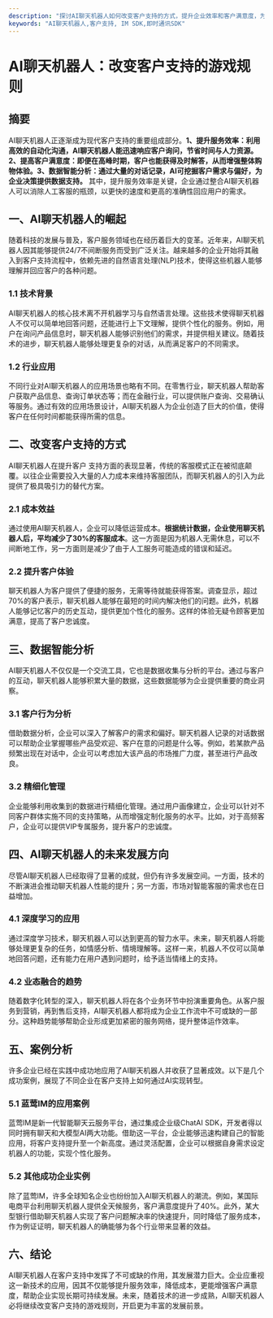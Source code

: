 ```yaml
---
description: "探讨AI聊天机器人如何改变客户支持的方式，提升企业效率和客户满意度，为您解析其中的核心技术和应用场景。"
keywords: "AI聊天机器人,客户支持, IM SDK,即时通讯SDK"
---
```

# AI聊天机器人：改变客户支持的游戏规则

## 摘要

AI聊天机器人正逐渐成为现代客户支持的重要组成部分。**1、提升服务效率：利用高效的自动化沟通，AI聊天机器人能迅速响应客户询问，节省时间与人力资源。2、提高客户满意度：即便在高峰时期，客户也能获得及时解答，从而增强整体购物体验。3、数据智能分析：通过大量的对话记录，AI可挖掘客户需求与偏好，为企业决策提供数据支持。** 其中，提升服务效率是关键，企业通过整合AI聊天机器人可以消除人工客服的瓶颈，以更快的速度和更高的准确性回应用户的需求。

## 一、AI聊天机器人的崛起

随着科技的发展与普及，客户服务领域也在经历着巨大的变革。近年来，AI聊天机器人因其能够提供24/7不间断服务而受到广泛关注。越来越多的企业开始将其融入到客户支持流程中，依赖先进的自然语言处理(NLP)技术，使得这些机器人能够理解并回应客户的各种问题。

### 1.1 技术背景

AI聊天机器人的核心技术离不开机器学习与自然语言处理。这些技术使得聊天机器人不仅可以简单地回答问题，还能进行上下文理解，提供个性化的服务。例如，用户在询问产品信息时，聊天机器人能够识别他们的需求，并提供相关建议。随着技术的进步，聊天机器人能够处理更复杂的对话，从而满足客户的不同需求。

### 1.2 行业应用

不同行业对AI聊天机器人的应用场景也略有不同。在零售行业，聊天机器人帮助客户获取产品信息、查询订单状态等；而在金融行业，可以提供账户查询、交易确认等服务。通过有效的应用场景设计，AI聊天机器人为企业创造了巨大的价值，使得客户在任何时间都能获得所需的信息。

## 二、改变客户支持的方式

AI聊天机器人在提升客户 支持方面的表现显著，传统的客服模式正在被彻底颠覆。以往企业需要投入大量的人力成本来维持客服团队，而聊天机器人的引入为此提供了极具吸引力的替代方案。

### 2.1 成本效益

通过使用AI聊天机器人，企业可以降低运营成本。**根据统计数据，企业使用聊天机器人后，平均减少了30%的客服成本**。这一方面是因为机器人无需休息，可以不间断地工作，另一方面则是减少了由于人工服务可能造成的错误和延迟。

### 2.2 提升客户体验

聊天机器人为客户提供了便捷的服务，无需等待就能获得答案。调查显示，超过70%的客户表示，聊天机器人能够在最短的时间内解决他们的问题。此外，机器人能够记忆客户的历史互动，提供更加个性化的服务。这样的体验无疑令顾客更加满意，提高了客户忠诚度。

## 三、数据智能分析

AI聊天机器人不仅仅是一个交流工具，它也是数据收集与分析的平台。通过与客户的互动，聊天机器人能够积累大量的数据，这些数据能够为企业提供重要的商业洞察。

### 3.1 客户行为分析

借助数据分析，企业可以深入了解客户的需求和偏好。聊天机器人记录的对话数据可以帮助企业掌握哪些产品受欢迎、客户在意的问题是什么等。例如，若某款产品频繁出现在对话中，企业可以考虑加大该产品的市场推广力度，甚至进行产品改良。

### 3.2 精细化管理

企业能够利用收集到的数据进行精细化管理。通过用户画像建立，企业可以针对不同客户群体实施不同的支持策略，从而增强定制化服务的水平。比如，对于高频客户，企业可以提供VIP专属服务，提升客户的忠诚度。

## 四、AI聊天机器人的未来发展方向

尽管AI聊天机器人已经取得了显著的成就，但仍有许多发展空间。一方面，技术的不断演进会推动聊天机器人性能的提升；另一方面，市场对智能客服的需求也在日益增加。

### 4.1 深度学习的应用

通过深度学习技术，聊天机器人可以达到更高的智力水平。未来，聊天机器人将能够处理更复杂的任务，如情感分析、情境理解等。这样一来，机器人不仅可以简单地回答问题，还有能力在用户遇到问题时，给予适当情绪上的支持。

### 4.2 业态融合的趋势

随着数字化转型的深入，聊天机器人将在各个业务环节中扮演重要角色。从客户服务到营销，再到售后支持，AI聊天机器人都将成为企业工作流中不可或缺的一部分。这种趋势能够帮助企业形成更加紧密的服务网络，提升整体运作效率。

## 五、案例分析

许多企业已经在实践中成功地应用了AI聊天机器人并收获了显著成效。以下是几个成功案例，展现了不同企业在客户支持上如何通过AI实现转型。

### 5.1 蓝莺IM的应用案例

蓝莺IM是新一代智能聊天云服务平台，通过集成企业级ChatAI SDK，开发者得以同时拥有聊天和大模型AI两大功能。借助这一平台，企业能够迅速构建自己的智能应用，将客户支持提升至一个新高度。通过灵活配置，企业可以根据自身需求设定机器人的功能，实现个性化服务。

### 5.2 其他成功企业实例

除了蓝莺IM，许多全球知名企业也纷纷加入AI聊天机器人的潮流。例如，某国际电商平台利用聊天机器人提供全天候服务，客户满意度提升了40%。此外，某大型银行借助聊天机器人实现了客户问题解决率的快速提升，同时降低了服务成本，作为例证证明，聊天机器人的确能够为各个行业带来显著的效益。

## 六、结论

AI聊天机器人在客户支持中发挥了不可或缺的作用，其发展潜力巨大。企业应重视这一新技术的应用，因其不仅能够提升服务效率，降低成本，更能增强客户满意度，帮助企业实现长期可持续发展。未来，随着技术的进一步成熟，AI聊天机器人必将继续改变客户支持的游戏规则，开启更为丰富的发展前景。
